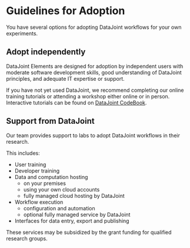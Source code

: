 # Guidelines for Adoption

You have several options for adopting DataJoint workflows for your own experiments.

## Adopt independently

DataJoint Elements are designed for adoption by independent users with moderate software development skills, good understanding of DataJoint principles, and adequate IT expertise or support.

If you have not yet used DataJoint, we recommend completing our online training tutorials or attending a workshop either online or in person.  Interactive tutorials can be found on [DataJoint CodeBook](https://codebook.datajoint.io).

## Support from DataJoint

Our team provides support to labs to adopt DataJoint workflows in their research.

This includes:

- User training
- Developer training
- Data and computation hosting
  - on your premises
  - using your own cloud accounts
  - fully managed cloud hosting by DataJoint
- Workflow execution
  - configuration and automation
  - optional fully managed service by DataJoint
- Interfaces for data entry, export and publishing

These services may be subsidized by the grant funding for qualified research groups.
